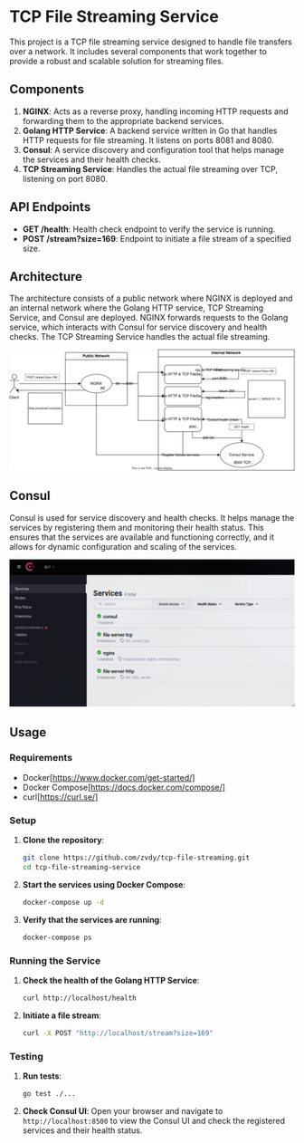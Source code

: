 # TCP File Streaming Service

This project is a TCP file streaming service designed to handle file transfers over a network. It includes several components that work together to provide a robust and scalable solution for streaming files.

## Components

1. **NGINX**: Acts as a reverse proxy, handling incoming HTTP requests and forwarding them to the appropriate backend services.
2. **Golang HTTP Service**: A backend service written in Go that handles HTTP requests for file streaming. It listens on ports 8081 and 8080.
3. **Consul**: A service discovery and configuration tool that helps manage the services and their health checks.
4. **TCP Streaming Service**: Handles the actual file streaming over TCP, listening on port 8080.

## API Endpoints

- **GET /health**: Health check endpoint to verify the service is running.
- **POST /stream?size=169**: Endpoint to initiate a file stream of a specified size.

## Architecture

The architecture consists of a public network where NGINX is deployed and an internal network where the Golang HTTP service, TCP Streaming Service, and Consul are deployed. NGINX forwards requests to the Golang service, which interacts with Consul for service discovery and health checks. The TCP Streaming Service handles the actual file streaming.

![E2E](resources/e2e.svg)

## Consul

Consul is used for service discovery and health checks. It helps manage the services by registering them and monitoring their health status. This ensures that the services are available and functioning correctly, and it allows for dynamic configuration and scaling of the services.

![consul](resources/consul.png)

## Usage

### Requirements

- Docker[https://www.docker.com/get-started/]
- Docker Compose[https://docs.docker.com/compose/]
- curl[https://curl.se/]

### Setup

1. **Clone the repository**:

    ```sh
    git clone https://github.com/zvdy/tcp-file-streaming.git
    cd tcp-file-streaming-service
    ```

2. **Start the services using Docker Compose**:

    ```sh
    docker-compose up -d
    ```

3. **Verify that the services are running**:

    ```sh
    docker-compose ps
    ```

### Running the Service

1. **Check the health of the Golang HTTP Service**:

    ```sh
    curl http://localhost/health
    ```

2. **Initiate a file stream**:

    ```sh
    curl -X POST "http://localhost/stream?size=169"
    ```

### Testing

1. **Run tests**:

    ```sh
    go test ./...
    ```

2. **Check Consul UI**:
    Open your browser and navigate to `http://localhost:8500` to view the Consul UI and check the registered services and their health status.
